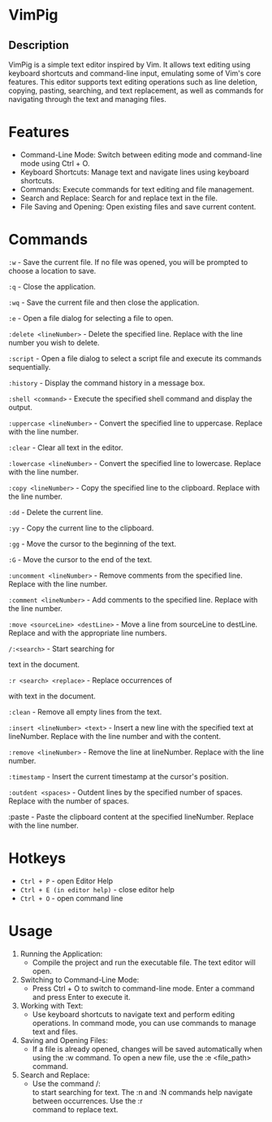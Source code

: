 # VimPig
## Description
VimPig is a simple text editor inspired by Vim. It allows text editing using keyboard shortcuts and command-line input, emulating some of Vim's core features. This editor supports text editing operations such as line deletion, copying, pasting, searching, and text replacement, as well as commands for navigating through the text and managing files.

# Features
- Command-Line Mode: Switch between editing mode and command-line mode using Ctrl + O.
- Keyboard Shortcuts: Manage text and navigate lines using keyboard shortcuts.
- Commands: Execute commands for text editing and file management.
- Search and Replace: Search for and replace text in the file.
- File Saving and Opening: Open existing files and save current content.
# Commands
`:w` - Save the current file. If no file was opened, you will be prompted to choose a location to save.

`:q` - Close the application.

`:wq` - Save the current file and then close the application.

`:e` - Open a file dialog for selecting a file to open.

`:delete <lineNumber>` - Delete the specified line. Replace <lineNumber> with the line number you wish to delete.

`:script` - Open a file dialog to select a script file and execute its commands sequentially.

`:history` - Display the command history in a message box.

`:shell <command>` - Execute the specified shell command and display the output.

`:uppercase <lineNumber>` - Convert the specified line to uppercase. Replace <lineNumber> with the line number.

`:clear` - Clear all text in the editor.

`:lowercase <lineNumber>` - Convert the specified line to lowercase. Replace <lineNumber> with the line number.

`:copy <lineNumber>` - Copy the specified line to the clipboard. Replace <lineNumber> with the line number.

`:dd` - Delete the current line.

`:yy` - Copy the current line to the clipboard.

`:gg` - Move the cursor to the beginning of the text.

`:G` - Move the cursor to the end of the text.

`:uncomment <lineNumber>` - Remove comments from the specified line. Replace <lineNumber> with the line number.

`:comment <lineNumber>` - Add comments to the specified line. Replace <lineNumber> with the line number.

`:move <sourceLine> <destLine>` - Move a line from sourceLine to destLine. Replace <sourceLine> and <destLine> with the appropriate line numbers.

`/:<search>` - Start searching for <search> text in the document.

`:r <search> <replace>` - Replace occurrences of <search> with <replace> text in the document.

`:clean` - Remove all empty lines from the text.

`:insert <lineNumber> <text>` - Insert a new line with the specified text at lineNumber. Replace <lineNumber> with the line number and <text> with the content.

`:remove <lineNumber>` - Remove the line at lineNumber. Replace <lineNumber> with the line number.

`:timestamp` - Insert the current timestamp at the cursor's position.

`:outdent <spaces>` - Outdent lines by the specified number of spaces. Replace <spaces> with the number of spaces.

:paste <lineNumber> - Paste the clipboard content at the specified lineNumber. Replace <lineNumber> with the line number.
# Hotkeys
- `Ctrl + P` - open Editor Help
- `Ctrl + E (in editor help)` - close editor help
- `Ctrl + O` - open command line
# Usage
1. Running the Application:
   - Compile the project and run the executable file. The text editor will open.
2. Switching to Command-Line Mode:
   - Press Ctrl + O to switch to command-line mode. Enter a command and press Enter to execute it.
3. Working with Text:
   - Use keyboard shortcuts to navigate text and perform editing operations. In command mode, you can use commands to manage text and files.
4. Saving and Opening Files:
   - If a file is already opened, changes will be saved automatically when using the :w command. To open a new file, use the :e <file_path> command.
5. Search and Replace:
   - Use the command /:<search> to start searching for text. The :n and :N commands help navigate between occurrences. Use the :r <search> <replace> command to replace text.
